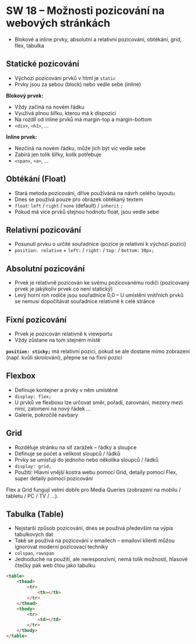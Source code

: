 # SW 18 – Možnosti pozicování na webových stránkách

* Blokové a inline prvky, absolutní a relativní pozicování, obtékání, grid, flex, tabulka

## Statické pozicování

* Výchozí pozicování prvků v html je `static`
* Prvky jsou za sebou (block) nebo vedle sebe (inline)

__Blokový prvek:__

* Vždy začíná na novém řádku
* Využívá plnou šířku, kterou má k dispozici
* Na rozdíl od inline prvků má margin-top a margin-bottom
* `<div>`, `<h1>`, ...

__Inline prvek:__

* Nezčíná na novém řádku, může jich být víc vedle sebe
* Zabírá jen tolik šířky, kolik potřebuje
* `<span>`, `<a>`, ...

## Obtékání (Float)

* Stará metoda pozicování, dříve používáná na návrh celého layoutu
* Dnes se používá pouze pro obrázek obtékaný textem
* `float`: `left` / `right` / `none` (default) / `inherit` `;`
* Pokud má více prvků stejnou hodnotu float, jsou vedle sebe

## Relativní pozicování

* Posunutí prvku o určité souřadnice (pozice je relativní k výchozí pozici)
* `position: relative` + `left:` / `right:` / `top:` / `bottom:` `30px;`

## Absolutní pozicování

* Prvek je relativně pozicován ke svému pozicovanému rodiči (pozicovaný prvek je jakýkoliv prvek co není statický)
* Levý horní roh rodiče jsou souřadnice 0,0 – U umístění vnitřních prvků se nemusí dopočítávat souřadnice relativně k celé stránce

## Fixní pozicování

* Prvek je pozicován relativně k viewportu
* Vždy zůstane na tom stejném místě

__`position: sticky;`__ má relativní pozici, pokud se ale dostane mimo zobrazení (např. kvůli skrolování), přepne se na fixní pozici

## Flexbox

* Definuje kontejner a prvky v něm umístěné
* `display: flex;`
* U prvků ve flexboxu lze určovat směr, pořadí, zarovnání, mezery mezi nimi, zalomení na nový řádek ...
* Galerie, pokročilé navbary

## Grid

* Rozděluje stránku na síť zarážek – řádky a sloupce
* Definuje se počet a velikost sloupců / řádků
* Prvky se umisťují do jednoho nebo několika sloupců / řádků
* `display: grid;`
* Použití: Hlavní vnější kostra webu pomocí Grid, detaily pomocí Flex, super detaily pomocí pozicování

Flex a Grid fungují velmi dobře pro Media Queries (zobrazení na mobilu / tabletu / PC / TV / ...).

## Tabulka (Table)

* Nejstarší způsob pozicování, dnes se používá především na výpis tabulkových dat
* Také se používá na pozicování v emailech – emailoví klienti můžou ignorovat moderní pozicovací techniky
* `colspan`, `rowspan`
* Jednoduché na použití, ale neresponzivní, nemá tolik možností, hlasové čtečky pak web čtou jako tabulku

``` html
<table>
    <thead>
        <tr>
            <th></th>
        </tr>
    </thead>
    <tbody>
        <tr>
            <td></td>
        </tr>
    </tbody>
</table>
```
